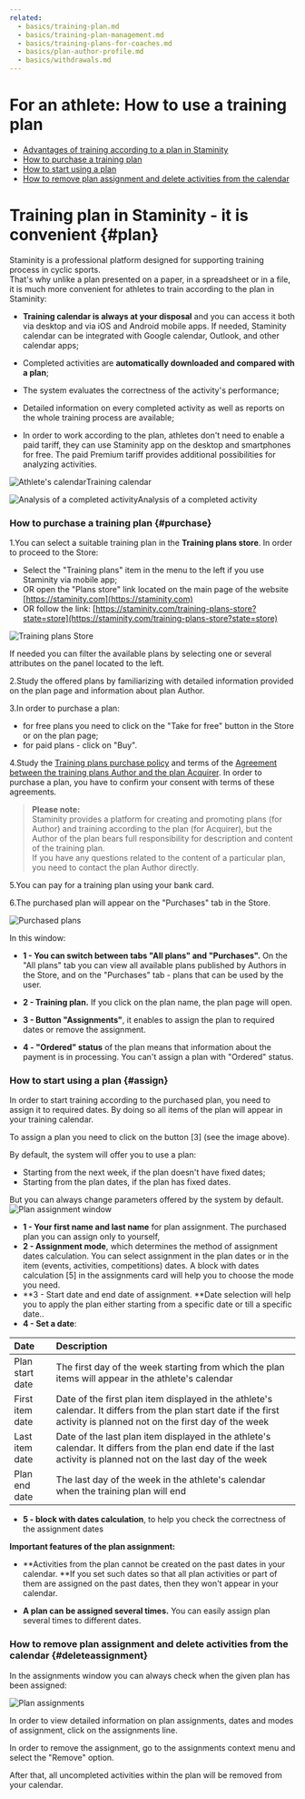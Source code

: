 ```yaml
---
related:
  - basics/training-plan.md
  - basics/training-plan-management.md
  - basics/training-plans-for-coaches.md
  - basics/plan-author-profile.md
  - basics/withdrawals.md
---
```


# For an athlete: How to use a training plan

* [Advantages of training according to a plan in Staminity](#plan)
* [How to purchase a training plan](#purchase)
* [How to start using a plan](#assign)
* [How to remove plan assignment and delete activities from the calendar](#deleteassignment)

# Training plan in Staminity - it is convenient {#plan}

Staminity is a professional platform designed for supporting training process in cyclic sports.  
That's why unlike a plan presented on a paper, in a spreadsheet or in a file, it is much more convenient for athletes to train according to the plan in Staminity:

* **Training calendar is always at your disposal** and you can access it both via desktop and via iOS and Android mobile apps. If needed, Staminity calendar can be integrated with Google calendar, Outlook, and other calendar apps;

* Completed activities are **automatically downloaded and compared with a plan**;

* The system evaluates the correctness of the activity's performance;

* Detailed information on every completed activity as well as reports on the whole training process are available;

* In order to work according to the plan, athletes don't need to enable a paid tariff, they can use Staminity app on the desktop and smartphones for free. The paid Premium tariff provides additional possibilities for analyzing activities.

![Athlete&apos;s calendar](https://lh6.googleusercontent.com/TEQ-FWDz6mhZm4o7MLHPRSjLPf9trojZbAQuQ6V2EBI1yx8dkwdWoOKC2H7_uDCQz6jTi_dmbLo-4ZoBdlESQq2MBsw_BNsC9CYJo4pLtmE7ESuE0W9e1lUVrIAqQX3_eR0UEguN)Training calendar

![Analysis of a completed activity](https://lh6.googleusercontent.com/QvFA0Sp4gMuYIZi3kfhRMw2UBbVyBzi2UlvhZpfBVY8-2gW2MVALK1_B2F5I4y_jqeGeiEssZ3Hk7jXogVpuUab0KEq7hxgkGMLpDU_3pE_5SimdiJWEjUTGMzmZjzsvFCptEVKX)Analysis of a completed activity

### How to purchase a training plan {#purchase}

1.You can select a suitable training plan in the **Training plans store**. In order to proceed to the Store:

* Select the "Training plans" item in the menu to the left if you use Staminity via mobile app;
* OR open the "Plans store" link located on the main page of the website [https://staminity.com](https://staminity.com)
* OR follow the link: [https://staminity.com/training-plans-store?state=store](https://staminity.com/training-plans-store?state=store)

![Training plans Store](https://264710.selcdn.ru/assets/images/_new/training-plan/training-plan-store.png)

If needed you can filter the available plans by selecting one or several attributes on the panel located to the left.

2.Study the offered plans by familiarizing with detailed information provided on the plan page and information about plan Author.

3.In order to purchase a plan:

* for free plans you need to click on the "Take for free" button in the Store or on the plan page; 
* for paid plans - click on "Buy". 

4.Study the [Training plans purchase policy](https://legal.staminity.com/eng/offer-plan-buyer.html) and terms of the [Agreement between the training plans Author and the plan Acquirer](https://legal.staminity.com/eng/offer-author-buyer.html). In order to purchase a plan, you have to confirm your consent with terms of these agreements.

> **Please note:**  
> Staminity provides a platform for creating and promoting plans \(for Author\) and training according to the plan \(for Acquirer\), but the Author of the plan bears full responsibility for description and content of the training plan.  
> If you have any questions related to the content of a particular plan, you need to contact the plan Author directly.

5.You can pay for a training plan using your bank card.

6.The purchased plan will appear on the "Purchases" tab in the Store.

![Purchased plans](https://264710.selcdn.ru/assets/images/_new/training-plan/training-plan-purchases-navigation2.png)

In this window:

* **1 - You can switch between tabs "All plans" and "Purchases".** On the "All plans" tab you can view all available plans published by Authors in the Store, and on the "Purchases" tab - plans that can be used by the user.

* **2 - Training plan.** If you click on the plan name, the plan page will open.

* **3 - Button "Assignments"**, it enables to assign the plan to required dates or remove the assignment.

* **4 - "Ordered" status** of the plan means that information about the payment is in processing. You can't assign a plan with "Ordered" status.

### How to start using a plan {#assign}

In order to start training according to the purchased plan, you need to assign it to required dates. By doing so all items of the plan will appear in your training calendar.

To assign a plan you need to click on the button \[3\] \(see the image above\).

By default, the system will offer you to use a plan:

* Starting from the next week, if the plan doesn't have fixed dates;
* Starting from the plan dates, if the plan has fixed dates.

But you can always change parameters offered by the system by default.  
![Plan assignment window](https://264710.selcdn.ru/assets/images/_new/methodology/tp-assignment-window.png)

* **1 - Your first name and last name** for plan assignment. The purchased plan you can assign only to yourself,
* **2 - Assignment mode**, which determines the method of assignment dates calculation. You can select assignment in the plan dates or in the item \(events, activities, competitions\) dates. A block with dates calculation \[5\] in the assignments card will help you to choose the mode you need.
* **3 - Start date and end date of assignment. **Date selection will help you to apply the plan either starting from a specific date or till a specific date.. 
* **4 - Set a date**:

| Date | Description |
| :--- | :--- |
| Plan start date | The first day of the week starting from which the plan items will appear in the athlete's calendar |
| First item date | Date of the first plan item displayed in the athlete's calendar. It differs from the plan start date if the first activity is planned not on the first day of the week |
| Last item date | Date of the last plan item displayed in the athlete's calendar. It differs from the plan end date if the last activity is planned not on the last day of the week |
| Plan end date | The last day of the week in the athlete's calendar when the training plan will end |

* **5 - block with dates calculation**, to help you check the correctness of the assignment dates 

**Important features of the plan assignment:**

* **Activities from the plan cannot be created on the past dates in your calendar. **If you set such dates so that all plan activities or part of them are assigned on the past dates, then they won't appear in your calendar.

* **A plan can be assigned several times.** You can easily assign plan several times to different dates.

### How to remove plan assignment and delete activities from the calendar {#deleteassignment}

In the assignments window you can always check when the given plan has been assigned:

![Plan assignments](https://264710.selcdn.ru/assets/images/_new/methodology/tp-assignments.png)

In order to view detailed information on plan assignments, dates and modes of assignment, click on the assignments line.

In order to remove the assignment, go to the assignments context menu and select the "Remove" option.

After that, all uncompleted activities within the plan will be removed from your calendar.

